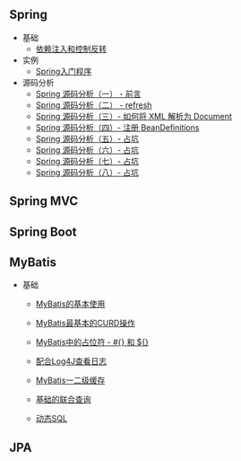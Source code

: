 ## Spring

- 基础
  - [依赖注入和控制反转](框架/Spring/依赖注入和控制反转)
- 实例
  - [Spring入门程序](框架/Spring/Spring入门程序)
- 源码分析
  - [Spring 源码分析（一） - 前言](框架/Spring/Spring源码分析01)
  - [Spring 源码分析（二） - refresh](框架/Spring/Spring源码分析02)
  - [Spring 源码分析（三）- 如何将 XML 解析为 Document](框架/Spring/Spring源码分析03)
  - [Spring 源码分析（四）- 注册 BeanDefinitions](框架/Spring/Spring源码分析04)
  - [Spring 源码分析（五）- 占坑](框架/Spring/Spring源码分析05)
  - [Spring 源码分析（六）- 占坑](框架/Spring/Spring源码分析06)
  - [Spring 源码分析（七）- 占坑](框架/Spring/Spring源码分析07)
  - [Spring 源码分析（八）- 占坑](框架/Spring/Spring源码分析08)





## Spring MVC



## Spring Boot



## MyBatis

- 基础
    - [MyBatis的基本使用](框架/MyBatis/MyBatis的基本使用)

    - [MyBatis最基本的CURD操作](框架/MyBatis/MyBatis最基本的CURD操作)

    - [MyBatis中的占位符 - #{} 和 ${}](框架/MyBatis/MyBatis中的占位符)

    - [配合Log4J查看日志](框架/MyBatis/配合Log4J查看日志)

    - [MyBatis一二级缓存](框架/MyBatis/MyBatis一二级缓存)

    - [基础的联合查询](框架/MyBatis/基础的联合查询)

    - [动态SQL](框架/MyBatis/动态SQL)

## JPA

